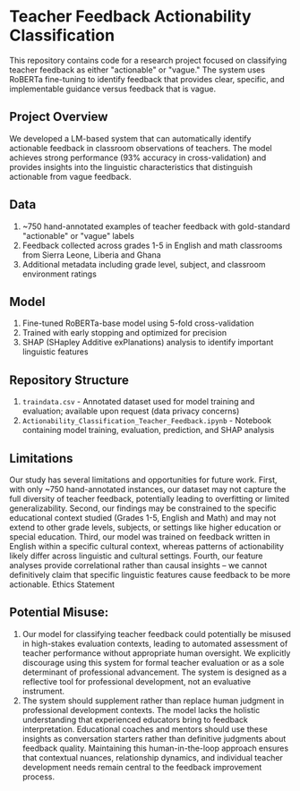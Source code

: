 # **Teacher Feedback Actionability Classification**

This repository contains code for a research project focused on classifying teacher feedback as either "actionable" or "vague." The system uses RoBERTa fine-tuning to identify feedback that provides clear, specific, and implementable guidance versus feedback that is vague.

## **Project Overview**
We developed a LM-based system that can automatically identify actionable feedback in classroom observations of teachers. The model achieves strong performance (93% accuracy in cross-validation) and provides insights into the linguistic characteristics that distinguish actionable from vague feedback.

## **Data**

1. ~750 hand-annotated examples of teacher feedback with gold-standard "actionable" or "vague" labels
2. Feedback collected across grades 1-5 in English and math classrooms from Sierra Leone, Liberia and Ghana
3. Additional metadata including grade level, subject, and classroom environment ratings

## **Model**

1. Fine-tuned RoBERTa-base model using 5-fold cross-validation
2. Trained with early stopping and optimized for precision
3. SHAP (SHapley Additive exPlanations) analysis to identify important linguistic features

## **Repository Structure**

1. `traindata.csv` - Annotated dataset used for model training and evaluation; available upon request (data privacy concerns)
2. `Actionability_Classification_Teacher_Feedback.ipynb` - Notebook containing model training, evaluation, prediction, and SHAP analysis

## **Limitations**
Our study has several limitations and opportunities for future work. First, with only ~750 hand-annotated instances, our dataset may not capture the full diversity of teacher feedback, potentially leading to overfitting or limited generalizability. Second, our findings may be constrained to the specific educational context studied (Grades 1-5, English and Math) and may not extend to other grade levels, subjects, or settings like higher education or special education. Third, our model was trained on feedback written in English within a specific cultural context, whereas patterns of actionability likely differ across linguistic and cultural settings. Fourth, our feature analyses provide correlational rather than causal insights – we cannot definitively claim that specific linguistic features cause feedback to be more actionable.
Ethics Statement

## **Potential Misuse:** 
1. Our model for classifying teacher feedback could potentially be misused in high-stakes evaluation contexts, leading to automated assessment of teacher performance without appropriate human oversight. We explicitly discourage using this system for formal teacher evaluation or as a sole determinant of professional advancement. The system is designed as a reflective tool for professional development, not an evaluative instrument.
2. The system should supplement rather than replace human judgment in professional development contexts. The model lacks the holistic understanding that experienced educators bring to feedback interpretation. Educational coaches and mentors should use these insights as conversation starters rather than definitive judgments about feedback quality. Maintaining this human-in-the-loop approach ensures that contextual nuances, relationship dynamics, and individual teacher development needs remain central to the feedback improvement process.
